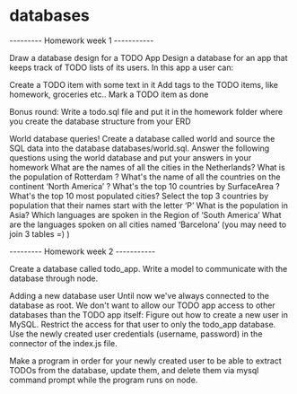 # databases

--------- Homework week 1 -----------

Draw a database design for a TODO App
Design a database for an app that keeps track of TODO lists of its users. In this app a user can:

Create a TODO item with some text in it
Add tags to the TODO items, like homework, groceries etc..
Mark a TODO item as done

Bonus round:
Write a todo.sql file and put it in the homework folder where you create the database structure from your ERD

World database queries!
Create a database called world and source the SQL data into the database databases/world.sql.
Answer the following questions using the world database and put your answers in your homework
What are the names of all the cities in the Netherlands?
What is the population of Rotterdam ?
What's the name of all the countries on the continent ‘North America’ ?
What's the top 10 countries by SurfaceArea ?
What's the top 10 most populated cities?
Select the top 3 countries by population that their names start with the letter ‘P’
What is the population in Asia?
Which languages are spoken in the Region of ‘South America’
What are the languages spoken on all cities named ‘Barcelona’ (you may need to join 3 tables =) )



--------- Homework week 2 -----------

Create a database called todo_app.
Write a model to communicate with the database through node.
 

Adding a new database user
Until now we've always connected to the database as root. 
We don't want to allow our TODO app access to other databases than the TODO app itself:
Figure out how to create a new user in MySQL.
Restrict the access for that user to only the todo_app database.
Use the newly created user credentials (username, password) in the connector of the index.js file.

Make a program in order for your newly created user to be able to extract TODOs from the database, update them, and delete them via mysql command prompt while the program runs on node.


